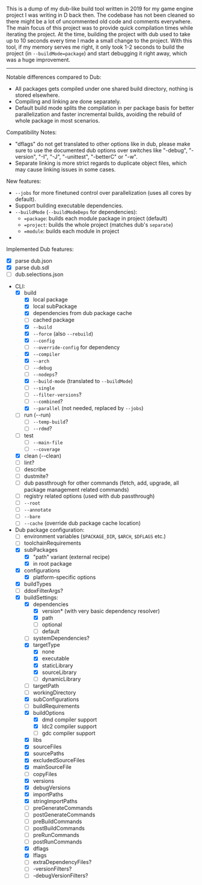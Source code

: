 This is a dump of my dub-like build tool written in 2019 for my game engine project I was writing in D back then. The codebase has not been cleaned so there might be a lot of uncommented old code and comments everywhere. The main focus of this project was to provide quick compilation times while iterating the project. At the time, building the project with dub used to take up to 10 seconds every time I made a small change to the project. With this tool, if my memory serves me right, it only took 1-2 seconds to build the project (in `--buildMode=package`) and start debugging it right away, which was a huge improvement.

---

Notable differences compared to Dub:
- All packages gets compiled under one shared build directory, nothing is stored elsewhere.
- Compiling and linking are done separately.
- Default build mode splits the compilation in per package basis for better parallelization and faster incremental builds, avoiding the rebuild of whole package in most scenarios.

Compatibility Notes:
- "dflags" do not get translated to other options like in dub, please make sure to use the documented dub options over switches like "-debug", "-version", "-I", "-J", "-unittest", "-betterC" or "-w".
- Separate linking is more strict regards to duplicate object files, which may cause linking issues in some cases.

New features:
- `--jobs` for more finetuned control over parallelization (uses all cores by default).
- Support building executable dependencies.
- `--buildMode` (`--buildModeDeps` for dependencies):
	- `=package`: builds each module package in project (default)
	- `=project`: builds the whole project (matches dub's `separate`)
	- `=module`: builds each module in project
-

Implemented Dub features:
- [x] parse dub.json
- [x] parse dub.sdl
- [ ] dub.selections.json
- CLI:
	- [x] build
		- [x] local package
		- [x] local subPackage
		- [x] dependencies from dub package cache
		- [ ] cached package
		- [x] `--build`
		- [x] `--force` (also `--rebuild`)
		- [x] `--config`
		- [ ] `--override-config` for dependency
		- [x] `--compiler`
		- [x] `--arch`
		- [ ] `--debug`
		- [ ] `--nodeps`?
		- [x] `--build-mode` (translated to `--buildMode`)
		- [ ] `--single`
		- [ ] `--filter-versions`?
		- [ ] `--combined`?
		- [x] `--parallel` (not needed, replaced by `--jobs`)
	- [ ] run (--run)
		- [ ] `--temp-build`?
		- [ ] `--rdmd`?
	- [ ] test
		- [ ] `--main-file`
		- [ ] `--coverage`
	- [x] clean (--clean)
	- [ ] lint?
	- [ ] describe
	- [ ] dustmite?
	- [ ] dub passthrough for other commands (fetch, add, upgrade, all package management related commands)
	- [ ] registry related options (used with dub passthrough)
	- [ ] `--root`
	- [ ] `--annotate`
	- [ ] `--bare`
	- [ ] `--cache` (override dub package cache location)
- Dub package configuration:
	- [ ] environment variables (``$PACKAGE_DIR``, ``$ARCH``, ``$DFLAGS`` etc.)
	- [ ] toolchainRequirements
	- [x] subPackages
		- [x] "path" variant (external recipe)
		- [x] in root package
	- [x] configurations
		- [x] platform-specific options
	- [x] buildTypes
	- [ ] ddoxFilterArgs?
	- [x] buildSettings:
		- [x] dependencies
			- [x] version* (with very basic dependency resolver)
			- [x] path
			- [ ] optional
			- [ ] default
		- [ ] systemDependencies?
		- [x] targetType
			- [x] none
			- [x] executable
			- [x] staticLibrary
			- [x] sourceLibrary
			- [ ] dynamicLibrary
		- [ ] targetPath
		- [ ] workingDirectory
		- [x] subConfigurations
		- [ ] buildRequirements
		- [x] buildOptions
			- [x] dmd compiler support
			- [x] ldc2 compiler support
			- [ ] gdc compiler support
		- [x] libs
		- [x] sourceFiles
		- [x] sourcePaths
		- [x] excludedSourceFiles
		- [x] mainSourceFile
		- [ ] copyFiles
		- [x] versions
		- [x] debugVersions
		- [x] importPaths
		- [x] stringImportPaths
		- [ ] preGenerateCommands
		- [ ] postGenerateCommands
		- [ ] preBuildCommands
		- [ ] postBuildCommands
		- [ ] preRunCommands
		- [ ] postRunCommands
		- [x] dflags
		- [x] lflags
		- [ ] extraDependencyFiles?
		- [ ] -versionFilters?
		- [ ] -debugVersionFilters?
